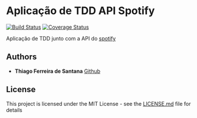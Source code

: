 # Aplicação de TDD API Spotify

[![Build Status](https://travis-ci.org/thisantana/js-tdd-api-spotify.svg?branch=master)](https://travis-ci.org/thisantana/js-tdd-api-spotify) [![Coverage Status](https://coveralls.io/repos/github/thisantana/js-tdd-api-spotify/badge.svg?branch=master)](https://coveralls.io/github/thisantana/js-tdd-api-spotify?branch=master)

Aplicação de TDD junto com a API do [spotify](https://developer.spotify.com)

## Authors

* **Thiago Ferreira de Santana** [Github](https://github.com/thisantana)

## License

This project is licensed under the MIT License - see the [LICENSE.md](LICENSE.md) file for details
